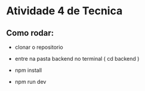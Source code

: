 # Atividade 4 de Tecnica 

## Como rodar:

- clonar o repositorio

- entre na pasta backend no terminal ( cd backend )

- npm install

- npm run dev
